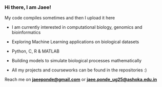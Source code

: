 ### Hi there, I am Jaee!

My code compiles sometimes and then I upload it here  


- I am currently interested in computational biology, genomics and bioinformatics

- Exploring Machine Learning applications on biological datasets

- Python, C, R & MATLAB

- Building models to simulate biological processes mathematically

- All my projects and courseworks can be found in the repositories :) 


Reach me on **jaeeponde@gmail.com** or **jaee.ponde_ug25@ashoka.edu.in**

